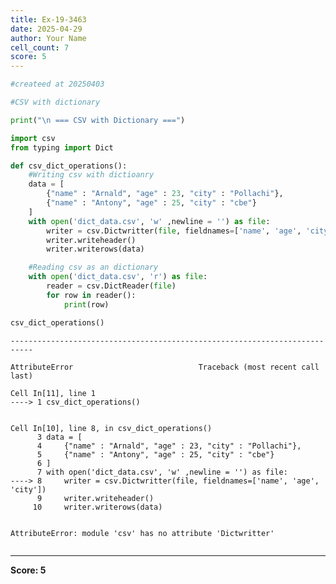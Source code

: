 ```yaml
---
title: Ex-19-3463
date: 2025-04-29
author: Your Name
cell_count: 7
score: 5
---
```


```python
#createed at 20250403
```


```python
#CSV with dictionary
```


```python
print("\n === CSV with Dictionary ===")
```


```python
import csv
from typing import Dict
```


```python
def csv_dict_operations():
    #Writing csv with dictioanry
    data = [
        {"name" : "Arnald", "age" : 23, "city" : "Pollachi"},
        {"name" : "Antony", "age" : 25, "city" : "cbe"}
    ]
    with open('dict_data.csv', 'w' ,newline = '') as file:
        writer = csv.Dictwritter(file, fieldnames=['name', 'age', 'city'])
        writer.writeheader()
        writer.writerows(data)

    #Reading csv as an dictionary
    with open('dict_data.csv', 'r') as file:
        reader = csv.DictReader(file)
        for row in reader():
            print(row)
```


```python
csv_dict_operations()
```


    ---------------------------------------------------------------------------

    AttributeError                            Traceback (most recent call last)

    Cell In[11], line 1
    ----> 1 csv_dict_operations()


    Cell In[10], line 8, in csv_dict_operations()
          3 data = [
          4     {"name" : "Arnald", "age" : 23, "city" : "Pollachi"},
          5     {"name" : "Antony", "age" : 25, "city" : "cbe"}
          6 ]
          7 with open('dict_data.csv', 'w' ,newline = '') as file:
    ----> 8     writer = csv.Dictwritter(file, fieldnames=['name', 'age', 'city'])
          9     writer.writeheader()
         10     writer.writerows(data)


    AttributeError: module 'csv' has no attribute 'Dictwritter'



```python

```


---
**Score: 5**